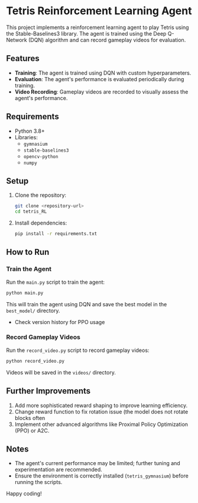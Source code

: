 # Tetris Reinforcement Learning Agent

This project implements a reinforcement learning agent to play Tetris using the Stable-Baselines3 library. The agent is trained using the Deep Q-Network (DQN) algorithm and can record gameplay videos for evaluation.

## Features
- **Training**: The agent is trained using DQN with custom hyperparameters.
- **Evaluation**: The agent's performance is evaluated periodically during training.
- **Video Recording**: Gameplay videos are recorded to visually assess the agent's performance.

## Requirements
- Python 3.8+
- Libraries:
  - `gymnasium`
  - `stable-baselines3`
  - `opencv-python`
  - `numpy`

## Setup
1. Clone the repository:
   ```bash
   git clone <repository-url>
   cd tetris_RL
   ```
2. Install dependencies:
   ```bash
   pip install -r requirements.txt
   ```

## How to Run

### Train the Agent
Run the `main.py` script to train the agent:
```bash
python main.py
```
This will train the agent using DQN and save the best model in the `best_model/` directory.
- Check version history for PPO usage
### Record Gameplay Videos
Run the `record_video.py` script to record gameplay videos:
```bash
python record_video.py
```
Videos will be saved in the `videos/` directory.

## Further Improvements
1. Add more sophisticated reward shaping to improve learning efficiency.
2. Change reward function to fix rotation issue (the model does not rotate blocks often
3. Implement other advanced algorithms like Proximal Policy Optimization (PPO) or A2C.
## Notes
- The agent's current performance may be limited; further tuning and experimentation are recommended.
- Ensure the environment is correctly installed (`tetris_gymnasium`) before running the scripts.

Happy coding!
